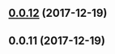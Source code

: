 <a name="0.0.12"></a>
## [0.0.12](https://github.com/sidohaakma/molgenis-vue-form/compare/v0.0.11...v0.0.12) (2017-12-19)



<a name="0.0.11"></a>
## 0.0.11 (2017-12-19)



